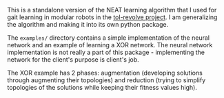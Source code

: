 This is a standalone version of the NEAT learning algorithm that I used for gait learning in modular robots in the [tol-revolve project](https://github.com/egdman/tol-revolve/tree/tol-env). I am generalizing the algorithm and making it into its own python package.

The `examples/` directory contains a simple implementation of the neural network and an example of learning a XOR network. The neural network implementation is not really a part of this package - implementing the network for the client's purpose is client's job.

The XOR example has 2 phases: augmentation (developing solutions through augmenting their topologies) and reduction (trying to simplify topologies of the solutions while keeping their fitness values high). 